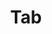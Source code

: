 ---
layout: pattern.njk
tags: 
    - legacy_components_en
key: tab-legacy_en
title: Tab
parent: legacy_components_en
image: legacy/overview/tab.webp
keywords: 
order: 240
---